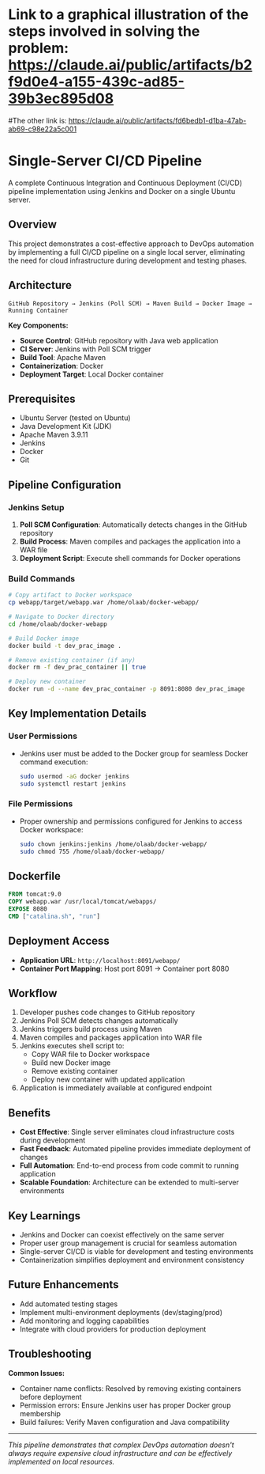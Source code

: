 # Link to a graphical illustration of the steps involved in solving the problem: https://claude.ai/public/artifacts/b2f9d0e4-a155-439c-ad85-39b3ec895d08
#The other link is: https://claude.ai/public/artifacts/fd6bedb1-d1ba-47ab-ab69-c98e22a5c001
# Single-Server CI/CD Pipeline

A complete Continuous Integration and Continuous Deployment (CI/CD) pipeline implementation using Jenkins and Docker on a single Ubuntu server.

## Overview

This project demonstrates a cost-effective approach to DevOps automation by implementing a full CI/CD pipeline on a single local server, eliminating the need for cloud infrastructure during development and testing phases.

## Architecture

```
GitHub Repository → Jenkins (Poll SCM) → Maven Build → Docker Image → Running Container
```

**Key Components:**
- **Source Control**: GitHub repository with Java web application
- **CI Server**: Jenkins with Poll SCM trigger
- **Build Tool**: Apache Maven
- **Containerization**: Docker
- **Deployment Target**: Local Docker container

## Prerequisites

- Ubuntu Server (tested on Ubuntu)
- Java Development Kit (JDK)
- Apache Maven 3.9.11
- Jenkins
- Docker
- Git

## Pipeline Configuration

### Jenkins Setup

1. **Poll SCM Configuration**: Automatically detects changes in the GitHub repository
2. **Build Process**: Maven compiles and packages the application into a WAR file
3. **Deployment Script**: Execute shell commands for Docker operations

### Build Commands

```bash
# Copy artifact to Docker workspace
cp webapp/target/webapp.war /home/olaab/docker-webapp/

# Navigate to Docker directory
cd /home/olaab/docker-webapp

# Build Docker image
docker build -t dev_prac_image .

# Remove existing container (if any)
docker rm -f dev_prac_container || true

# Deploy new container
docker run -d --name dev_prac_container -p 8091:8080 dev_prac_image
```

## Key Implementation Details

### User Permissions
- Jenkins user must be added to the Docker group for seamless Docker command execution:
  ```bash
  sudo usermod -aG docker jenkins
  sudo systemctl restart jenkins
  ```

### File Permissions
- Proper ownership and permissions configured for Jenkins to access Docker workspace:
  ```bash
  sudo chown jenkins:jenkins /home/olaab/docker-webapp/
  sudo chmod 755 /home/olaab/docker-webapp/
  ```

## Dockerfile

```dockerfile
FROM tomcat:9.0
COPY webapp.war /usr/local/tomcat/webapps/
EXPOSE 8080
CMD ["catalina.sh", "run"]
```

## Deployment Access

- **Application URL**: `http://localhost:8091/webapp/`
- **Container Port Mapping**: Host port 8091 → Container port 8080

## Workflow

1. Developer pushes code changes to GitHub repository
2. Jenkins Poll SCM detects changes automatically
3. Jenkins triggers build process using Maven
4. Maven compiles and packages application into WAR file
5. Jenkins executes shell script to:
   - Copy WAR file to Docker workspace
   - Build new Docker image
   - Remove existing container
   - Deploy new container with updated application
6. Application is immediately available at configured endpoint

## Benefits

- **Cost Effective**: Single server eliminates cloud infrastructure costs during development
- **Fast Feedback**: Automated pipeline provides immediate deployment of changes
- **Full Automation**: End-to-end process from code commit to running application
- **Scalable Foundation**: Architecture can be extended to multi-server environments

## Key Learnings

- Jenkins and Docker can coexist effectively on the same server
- Proper user group management is crucial for seamless automation
- Single-server CI/CD is viable for development and testing environments
- Containerization simplifies deployment and environment consistency

## Future Enhancements

- Add automated testing stages
- Implement multi-environment deployments (dev/staging/prod)
- Add monitoring and logging capabilities
- Integrate with cloud providers for production deployment

## Troubleshooting

**Common Issues:**
- Container name conflicts: Resolved by removing existing containers before deployment
- Permission errors: Ensure Jenkins user has proper Docker group membership
- Build failures: Verify Maven configuration and Java compatibility

---

*This pipeline demonstrates that complex DevOps automation doesn't always require expensive cloud infrastructure and can be effectively implemented on local resources.*
